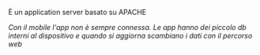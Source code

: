 È un application server basato su APACHE


*Con il mobile l'app non è sempre connessa. Le app hanno dei piccolo db interni al dispositivo e quando si aggiorna scambiano i dati con il percorso web*